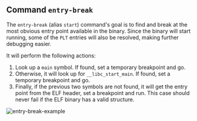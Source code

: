 ## Command `entry-break`

The `entry-break` (alias `start`) command's goal is to find and break at the most obvious entry
point available in the binary. Since the binary will start running, some of the `PLT` entries will
also be resolved, making further debugging easier.

It will perform the following actions:

1.  Look up a `main` symbol. If found, set a temporary breakpoint and go.
2.  Otherwise, it will look up for `__libc_start_main`. If found, set a temporary breakpoint and go.
3.  Finally, if the previous two symbols are not found, it will get the entry point from the ELF
   header, set a breakpoint and run. This case should never fail if the ELF binary has a valid
   structure.

![entry-break-example](https://i.imgur.com/zXSERMh.png)
